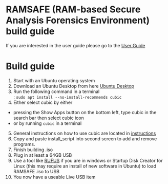 # RAMSAFE (RAM-based Secure Analysis Forensics Environment) build guide
If you are interested in the user guide please go to the [User Guide](user_guide.md)
# Build guide
1. Start with an Ubuntu operating system
2. Download an Ubuntu Desktop from here [Ubuntu Desktop](https://ubuntu.com/download/desktop)
3. Run the following command in a terminal<br>:
    `sudo apt install --no-install-recommends cubic`<br>
4. Either select cubic by either
- pressing the Show Apps button on the bottom left, type cubic in the search bar then select cubic icon
- or by running `cubic` in a terminal
5. General instructions on how to use cubic are located in [instructions](https://github.com/PJ-Singh-001/Cubic)
6. Copy and paste install_script into second screen to add and remove programs.
7. Finish building .iso
8. Plug in at least a 64GB USB
9. Use a tool like [RUFUS](https://rufus.ie/en/) if you are in windows or Startup Disk Creator for Linux (this may require an install of new software in Ubuntu) to load RAMSAFE .iso to USB
10. You now have a useable Live USB item




